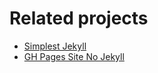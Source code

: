 # Related projects

- [Simplest Jekyll](https://github.com/MichaelCurrin/simplest-jekyll)
- [GH Pages Site No Jekyll](https://github.com/MichaelCurrin/gh-pages-no-jekyll)
